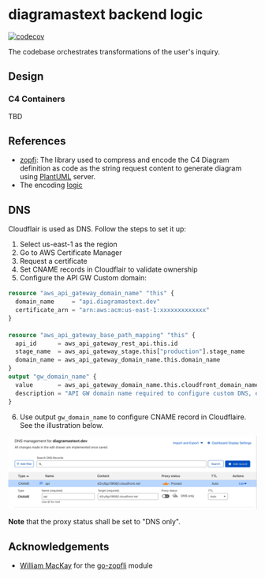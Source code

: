 # diagramastext backend logic

[![codecov](https://codecov.io/github/kislerdm/diagramastext/branch/master/graph/badge.svg)](https://codecov.io/github/kislerdm/diagramastext)

The codebase orchestrates transformations of the user's inquiry.

## Design

### C4 Containers

TBD

## References

- [zopfi](https://github.com/google/zopfli): The library used to compress and encode the C4 Diagram definition as code
  as the string request content to generate diagram using [PlantUML](www.plantuml.com/plantuml/uml) server.
- The encoding [logic](../webclient/plantuml-mimic/src/converter.js)

## DNS

Cloudflair is used as DNS. Follow the steps to set it up:

1. Select us-east-1 as the region
2. Go to AWS Certificate Manager
3. Request a certificate
4. Set CNAME records in Cloudflair to validate ownership
5. Configure the API GW Custom domain:
```terraform
resource "aws_api_gateway_domain_name" "this" {
  domain_name     = "api.diagramastext.dev"
  certificate_arn = "arn:aws:acm:us-east-1:xxxxxxxxxxxxx"
}

resource "aws_api_gateway_base_path_mapping" "this" {
  api_id      = aws_api_gateway_rest_api.this.id
  stage_name  = aws_api_gateway_stage.this["production"].stage_name
  domain_name = aws_api_gateway_domain_name.this.domain_name
}
output "gw_domain_name" {
  value       = aws_api_gateway_domain_name.this.cloudfront_domain_name
  description = "API GW domain name required to configure custom DNS, e.g. Cloudflaire"
}
```
6. Use output `gw_domain_name` to configure CNAME record in Cloudflaire. See the illustration below.

![dns](fig/dns.png)

**Note** that the proxy status shall be set to "DNS only".

## Acknowledgements

- [William MacKay](https://github.com/foobaz) for the [go-zopfli](https://github.com/foobaz/go-zopfli) module
